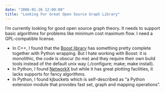 ```yaml
---
date: "2006-01-26 12:00:00"
title: "Looking For Great Open Source Graph Library"
---
```




I&rsquo;m currently looking for good open source graph theory. It needs to support basic algorithms for problems like minimum cost maximum flow. I need a GPL-compatible license.

- In C++, I found that the [Boost library](http://www.boost.org) has something pretty complete together with Python wrapping. But I hate working with Boost: it is monolithic, the code is obscur (to me) and they require their own build tools instead of the default unix way (./configure; make; make install).
- In Python, I found [NetworkX](http://networkx.github.io/) but while it has great plotting facilities, it lacks supports for fancy algorithms.
- In Python, I found kjbuckets which is self-described as &ldquo;a Python extension module that provides fast set, graph and mapping operations&rdquo;.


